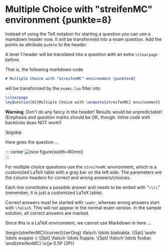
# Multiple Choice with "streifenMC" environment {punkte=8}

Instead of using the TeX notation for starting a question you can use
a markdown header now. It will be transformed into a exam question. Add
the points as attribute `punkte` to the header.

A level 1 header will be translated into a question with an extra
`\clearpage` before.

That is, the following markdown code
```markdown
# Multiple Choice with "streifenMC" environment {punkte=8}
```
will be transformed by the `exams.lua` filter into
```latex
\clearpage
\myQuestion[8]{Multiple Choice with \enquote{streifenMC} environment}
```

**Warning**: Don't do any fancy in the header! Results would be unpredictable!
(Emphasis and question marks should be OK, though. Inline code with backticks
does NOT work!)

\bigskip


Here goes the question ...

::: center
![nice figure](figs/somefig){width=60mm}\
:::

For multiple choice questions use the `streifenMC` environment, which is a
customized LaTeX table with a gray bar on the left side. The parameters are
the column headers for correct and wrong answers/choices.

Each line constitutes a possible answer and needs to be ended with "`\\\\`"
(remember, it is just a customized LaTeX table).

Correct answers must be started with `\wahr`, whereas wrong answers start
with `\falsch`. This will not appear in the normal exam version. In the sample
solution, all correct answers are marked.

Since this is a LaTeX environment, we cannot use Markdown in here ...


\begin{streifenMC}{correct}{wrOng}
    \falsch \ldots blablabla. \\[5pt]
    \wahr \ldots wuppie :) \\[5pt]
    \falsch \ldots fluppie. \\[5pt]
    \falsch \ldots foobar.
\end{streifenMC}
\x{je 0.5P (2P)}



